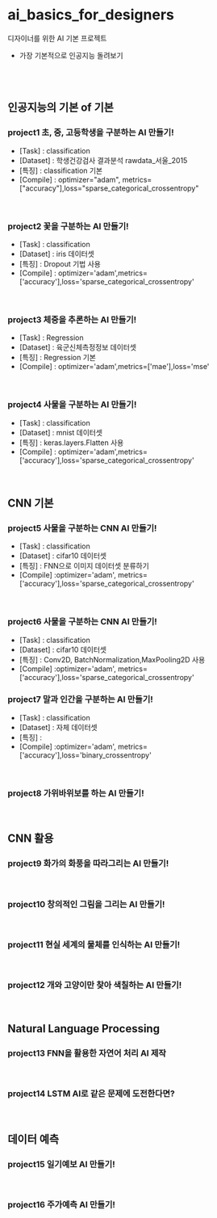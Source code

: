 # ai_basics_for_designers
디자이너를 위한 AI 기본 프로젝트
- 가장 기본적으로 인공지능 돌려보기
<br/>
<br/>

## 인공지능의 기본 of 기본
### project1 초, 중, 고등학생을 구분하는 AI 만들기!
- [Task] : classification
- [Dataset] : 학생건강검사 결과분석 rawdata_서울_2015
- [특징] : classification 기본
- [Compile] : optimizer="adam", metrics=["accuracy"],loss="sparse_categorical_crossentropy"

<br/>

### project2 꽃을 구분하는 AI 만들기!
- [Task] : classification
- [Dataset] : iris 데이터셋
- [특징] : Dropout 기법 사용
- [Compile] : optimizer='adam',metrics=['accuracy'],loss='sparse_categorical_crossentropy'

<br/>

### project3 체중을 추론하는 AI 만들기!
- [Task] : Regression
- [Dataset] : 육군신체측정정보 데이터셋
- [특징] : Regression 기본
- [Compile] : optimizer='adam',metrics=['mae'],loss='mse'

<br/>


### project4 사물을 구분하는 AI 만들기!
- [Task] : classification
- [Dataset] : mnist 데이터셋
- [특징] : keras.layers.Flatten 사용
- [Compile] : optimizer='adam',metrics=['accuracy'],loss='sparse_categorical_crossentropy'

<br/>

## CNN 기본
### project5 사물을 구분하는 CNN AI 만들기!
- [Task] : classification
- [Dataset] : cifar10 데이터셋
- [특징] : FNN으로 이미지 데이터셋 분류하기 
- [Compile] :optimizer='adam', metrics=['accuracy'],loss='sparse_categorical_crossentropy'
<br/>

### project6 사물을 구분하는 CNN AI 만들기!
- [Task] : classification
- [Dataset] : cifar10 데이터셋
- [특징] : Conv2D, BatchNormalization,MaxPooling2D 사용
- [Compile] :optimizer='adam', metrics=['accuracy'],loss='sparse_categorical_crossentropy'

### project7 말과 인간을 구분하는 AI 만들기!
- [Task] : classification
- [Dataset] : 자체 데이터셋
- [특징] : 
- [Compile] :optimizer='adam', metrics=['accuracy'],loss='binary_crossentropy'
<br/>

### project8 가위바위보를 하는 AI 만들기!

<br/>

## CNN 활용
### project9 화가의 화풍을 따라그리는 AI 만들기!

<br/>

### project10 창의적인 그림을 그리는 AI 만들기!

<br/>

### project11 현실 세계의 물체를 인식하는 AI 만들기!

<br/>

### project12 개와 고양이만 찾아 색칠하는 AI 만들기!

<br/>


## Natural Language Processing
### project13 FNN을 활용한 자연어 처리 AI 제작

<br/>

### project14 LSTM AI로 같은 문제에 도전한다면?

<br/>

## 데이터 예측
### project15 일기예보 AI 만들기!

<br/>

### project16 주가예측 AI 만들기!
